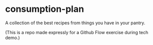 # consumption-plan
A collection of the best recipes from things you have in your pantry.

(This is a repo made expressly for a Github Flow exercise during tech demo.) 
